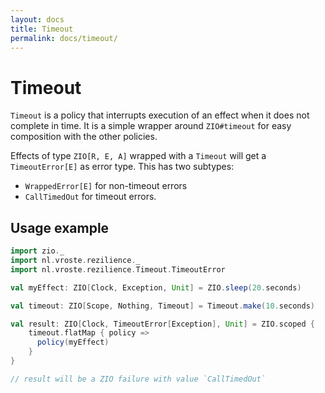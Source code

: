 ```yaml
---
layout: docs
title: Timeout
permalink: docs/timeout/
---
```


# Timeout

`Timeout` is a policy that interrupts execution of an effect when it does not complete in time. It is a simple wrapper around `ZIO#timeout` for easy composition with the other policies. 

Effects of type `ZIO[R, E, A]` wrapped with a `Timeout` will get a `TimeoutError[E]` as error type. This has two subtypes:

* `WrappedError[E]` for non-timeout errors
* `CallTimedOut` for timeout errors.

## Usage example

```scala mdoc:silent
import zio._
import nl.vroste.rezilience._
import nl.vroste.rezilience.Timeout.TimeoutError

val myEffect: ZIO[Clock, Exception, Unit] = ZIO.sleep(20.seconds)

val timeout: ZIO[Scope, Nothing, Timeout] = Timeout.make(10.seconds)

val result: ZIO[Clock, TimeoutError[Exception], Unit] = ZIO.scoped {
    timeout.flatMap { policy => 
      policy(myEffect)
    }
}

// result will be a ZIO failure with value `CallTimedOut`

```